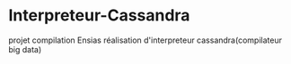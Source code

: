 # Interpreteur-Cassandra
projet compilation Ensias réalisation d'interpreteur cassandra(compilateur big data)
